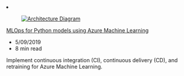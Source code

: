 <!-- Thie file is automatically generated by build/architectures/build_index.py.  Any updates will be lost. -->
<li class="grid-item item-column" data-categories="AI + Machine Learning DevOps Featured ">
<article class="card">
    <div class="card-header has-margin-bottom-none" aria-hidden="true">
        <figure class="image diagram has-height-175 has-overflow-hidden level">
            <a href="/azure/architecture/reference-architectures/ai/mlops-python"><img src="/azure/architecture/browse/thumbs/mlops-python.png" class="diagram" alt="Architecture Diagram" data-linktype="relative-path"></a>
        </figure>
    </div>
    <div class="card-content">
        <a class="card-content-title has-margin-top-none" href="/azure/architecture/reference-architectures/ai/mlops-python">
            <p>MLOps for Python models using Azure Machine Learning</p>
        </a>
        <ul class="card-content-metadata">
            <li>5/09/2019</li>
            <li>8 min read</li>
        </ul>
        <p class="card-content-description">Implement continuous integration (CI), continuous delivery (CD), and retraining for Azure Machine Learning.</p>
        <div class="bottom-to-top-fade is-hidden-mobile"></div>
    </div>
</article>
</li>

